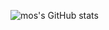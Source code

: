 ![mos's GitHub stats](https://github-readme-stats.vercel.app/api?username=Akiyamaminami&theme=vue&show_icons=true&count_private=true&hide=stars)
